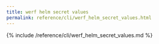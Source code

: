 ```yaml
---
title: werf helm secret values
permalink: reference/cli/werf_helm_secret_values.html
---
```


{% include /reference/cli/werf_helm_secret_values.md %}

